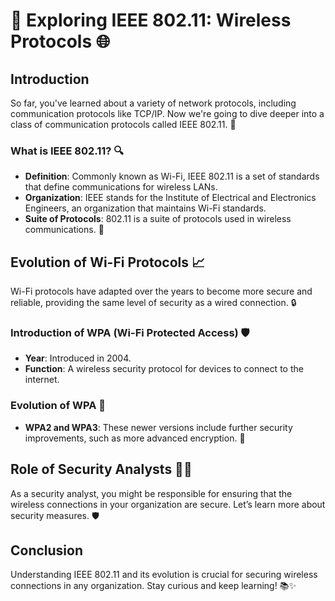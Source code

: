 # 📡 Exploring IEEE 802.11: Wireless Protocols 🌐

## Introduction
So far, you've learned about a variety of network protocols, including communication protocols like TCP/IP. Now we're going to dive deeper into a class of communication protocols called IEEE 802.11. 🌟

### What is IEEE 802.11? 🔍
- **Definition**: Commonly known as Wi-Fi, IEEE 802.11 is a set of standards that define communications for wireless LANs.
- **Organization**: IEEE stands for the Institute of Electrical and Electronics Engineers, an organization that maintains Wi-Fi standards.
- **Suite of Protocols**: 802.11 is a suite of protocols used in wireless communications. 📶

## Evolution of Wi-Fi Protocols 📈
Wi-Fi protocols have adapted over the years to become more secure and reliable, providing the same level of security as a wired connection. 🔒

### Introduction of WPA (Wi-Fi Protected Access) 🛡️
- **Year**: Introduced in 2004.
- **Function**: A wireless security protocol for devices to connect to the internet.

### Evolution of WPA 🚀
- **WPA2 and WPA3**: These newer versions include further security improvements, such as more advanced encryption. 🔐

## Role of Security Analysts 🕵️‍♂️
As a security analyst, you might be responsible for ensuring that the wireless connections in your organization are secure. Let’s learn more about security measures. 🛡️

## Conclusion
Understanding IEEE 802.11 and its evolution is crucial for securing wireless connections in any organization. Stay curious and keep learning! 📚✨
